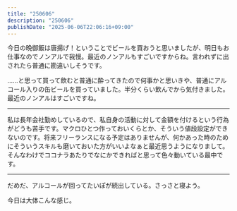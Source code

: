 ```yaml
---
title: "250606"
description: "250606"
publishDate: "2025-06-06T22:06:16+09:00"
---
```


今日の晩御飯は唐揚げ！ということでビールを買おうと思いましたが、明日もお仕事なのでノンアルで我慢。最近のノンアルもすごいですからね。言われずに出されたら普通に勘違いしそうです。

……と思って買って飲むと普通に酔ってきたので何事かと思いきや、普通にアルコール入りの缶ビールを買っていました。半分くらい飲んでから気付きました。最近のノンアルはすごいですね。

---

私は長年会社勤めしているので、私自身の活動に対して金額を付けるという行為がどうも苦手です。マクロひとつ作っておいくらとか、そういう値段設定ができないのです。将来フリーランスになる予定はありませんが、何かあった時のためにそういうスキルも磨いておいた方がいいよなぁと最近思うようになりまして。そんなわけでココナラあたりでなにかできればと思って色々動いている最中です。

---

だめだ、アルコールが回ってたいぽが続出している。さっさと寝よう。

今日は大体こんな感じ。